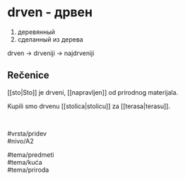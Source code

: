 # drven - дрвен

1. деревянный  
2. сделанный из дерева

drven → drveniji → najdrveniji

## Rečenice

[[sto|Sto]] je drveni, [[napravljen]] od prirodnog materijala.

Kupili smo drvenu [[stolica|stolicu]] za [[terasa|terasu]].

<br>

#vrsta/pridev  
#nivo/A2  

#tema/predmeti  
#tema/kuća  
#tema/priroda  
